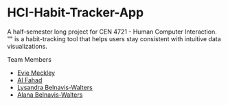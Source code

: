 # HCI-Habit-Tracker-App

A half-semester long project for CEN 4721 - Human Computer Interaction.\
"" is a habit-tracking tool that helps users stay consistent with intuitive data visualizations.

Team Members
* [Evie Meckley](https://github.com/emeckley)
* [Al Fahad](https://github.com/)
* [Lysandra Belnavis-Walters](https://github.com/LysandraBW)
* [Alana Belnavis-Walters](https://github.com/humonae)

